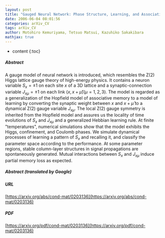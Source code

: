 ```yaml
---
layout: post
title: "Gauged Neural Network: Phase Structure, Learning, and Associative Memory"
date: 2006-06-04 08:01:56
categories: arXiv_CV
tags: arXiv_CV
author: Motohiro Kemuriyama, Tetsuo Matsui, Kazuhiko Sakakibara
mathjax: true
---
```


* content
{:toc}

##### Abstract
A gauge model of neural network is introduced, which resembles the Z(2) Higgs lattice gauge theory of high-energy physics. It contains a neuron variable $S_x = \pm 1$ on each site $x$ of a 3D lattice and a synaptic-connection variable $J_{x\mu} = \pm 1$ on each link $(x,x+\hat{\mu}) (\mu=1,2,3)$. The model is regarded as a generalization of the Hopfield model of associative memory to a model of learning by converting the synaptic weight between $x$ and $x+\hat{\mu}$ to a dynamical Z(2) gauge variable $J_{x\mu}$. The local Z(2) gauge symmetry is inherited from the Hopfield model and assures us the locality of time evolutions of $S_x$ and $J_{x\mu}$ and a generalized Hebbian learning rule. At finite "temperatures", numerical simulations show that the model exhibits the Higgs, confinement, and Coulomb phases. We simulate dynamical processes of learning a pattern of $S_x$ and recalling it, and classify the parameter space according to the performance. At some parameter regions, stable column-layer structures in signal propagations are spontaneously generated. Mutual interactions between $S_x$ and $J_{x\mu}$ induce partial memory loss as expected.

##### Abstract (translated by Google)


##### URL
[https://arxiv.org/abs/cond-mat/0203136](https://arxiv.org/abs/cond-mat/0203136)

##### PDF
[https://arxiv.org/pdf/cond-mat/0203136](https://arxiv.org/pdf/cond-mat/0203136)

